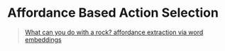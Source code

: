 # Affordance Based Action Selection



> [What can you do with a rock? affordance extraction via word embeddings](https://arxiv.org/abs/1703.03429)

